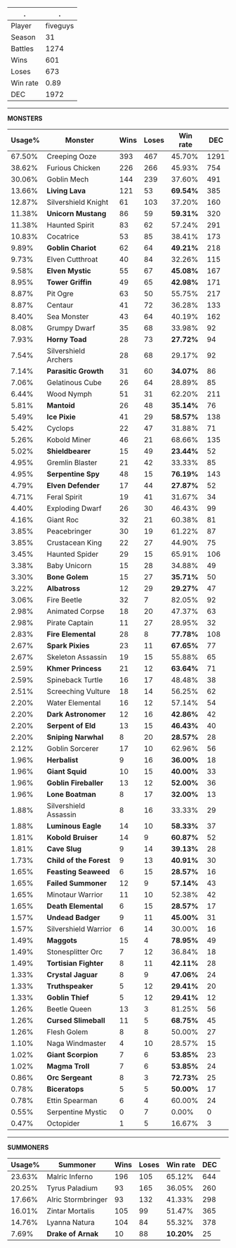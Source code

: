 .|.
|-|-
Player|fiveguys
Season|31
Battles|1274
Wins|601
Loses|673
Win rate|0.89
DEC|1972

---
**MONSTERS**

Usage%|Monster|Wins|Loses|Win rate|DEC|
-|-|-|-|-|-|
67.50%|Creeping Ooze|393|467|45.70%|1291|
38.62%|Furious Chicken|226|266|45.93%|754|
30.06%|Goblin Mech|144|239|37.60%|491|
13.66%|**Living Lava**|121|53|**69.54%**|385|
12.87%|Silvershield Knight|61|103|37.20%|160|
11.38%|**Unicorn Mustang**|86|59|**59.31%**|320|
11.38%|Haunted Spirit|83|62|57.24%|291|
10.83%|Cocatrice|53|85|38.41%|173|
9.89%|**Goblin Chariot**|62|64|**49.21%**|218|
9.73%|Elven Cutthroat|40|84|32.26%|115|
9.58%|**Elven Mystic**|55|67|**45.08%**|167|
8.95%|**Tower Griffin**|49|65|**42.98%**|171|
8.87%|Pit Ogre|63|50|55.75%|217|
8.87%|Centaur|41|72|36.28%|133|
8.40%|Sea Monster|43|64|40.19%|162|
8.08%|Grumpy Dwarf|35|68|33.98%|92|
7.93%|**Horny Toad**|28|73|**27.72%**|94|
7.54%|Silvershield Archers|28|68|29.17%|92|
7.14%|**Parasitic Growth**|31|60|**34.07%**|86|
7.06%|Gelatinous Cube|26|64|28.89%|85|
6.44%|Wood Nymph|51|31|62.20%|211|
5.81%|**Mantoid**|26|48|**35.14%**|76|
5.49%|**Ice Pixie**|41|29|**58.57%**|138|
5.42%|Cyclops|22|47|31.88%|71|
5.26%|Kobold Miner|46|21|68.66%|135|
5.02%|**Shieldbearer**|15|49|**23.44%**|52|
4.95%|Gremlin Blaster|21|42|33.33%|85|
4.95%|**Serpentine Spy**|48|15|**76.19%**|143|
4.79%|**Elven Defender**|17|44|**27.87%**|52|
4.71%|Feral Spirit|19|41|31.67%|34|
4.40%|Exploding Dwarf|26|30|46.43%|99|
4.16%|Giant Roc|32|21|60.38%|81|
3.85%|Peacebringer|30|19|61.22%|87|
3.85%|Crustacean King|22|27|44.90%|75|
3.45%|Haunted Spider|29|15|65.91%|106|
3.38%|Baby Unicorn|15|28|34.88%|49|
3.30%|**Bone Golem**|15|27|**35.71%**|50|
3.22%|**Albatross**|12|29|**29.27%**|47|
3.06%|Fire Beetle|32|7|82.05%|92|
2.98%|Animated Corpse|18|20|47.37%|63|
2.98%|Pirate Captain|11|27|28.95%|32|
2.83%|**Fire Elemental**|28|8|**77.78%**|108|
2.67%|**Spark Pixies**|23|11|**67.65%**|77|
2.67%|Skeleton Assassin|19|15|55.88%|65|
2.59%|**Khmer Princess**|21|12|**63.64%**|71|
2.59%|Spineback Turtle|16|17|48.48%|38|
2.51%|Screeching Vulture|18|14|56.25%|62|
2.20%|Water Elemental|16|12|57.14%|54|
2.20%|**Dark Astronomer**|12|16|**42.86%**|42|
2.20%|**Serpent of Eld**|13|15|**46.43%**|40|
2.20%|**Sniping Narwhal**|8|20|**28.57%**|28|
2.12%|Goblin Sorcerer|17|10|62.96%|56|
1.96%|**Herbalist**|9|16|**36.00%**|18|
1.96%|**Giant Squid**|10|15|**40.00%**|33|
1.96%|**Goblin Fireballer**|13|12|**52.00%**|36|
1.96%|**Lone Boatman**|8|17|**32.00%**|13|
1.88%|Silvershield Assassin|8|16|33.33%|29|
1.88%|**Luminous Eagle**|14|10|**58.33%**|37|
1.81%|**Kobold Bruiser**|14|9|**60.87%**|52|
1.81%|**Cave Slug**|9|14|**39.13%**|28|
1.73%|**Child of the Forest**|9|13|**40.91%**|30|
1.65%|**Feasting Seaweed**|6|15|**28.57%**|16|
1.65%|**Failed Summoner**|12|9|**57.14%**|43|
1.65%|Minotaur Warrior|11|10|52.38%|42|
1.65%|**Death Elemental**|6|15|**28.57%**|17|
1.57%|**Undead Badger**|9|11|**45.00%**|31|
1.57%|Silvershield Warrior|6|14|30.00%|16|
1.49%|**Maggots**|15|4|**78.95%**|49|
1.49%|Stonesplitter Orc|7|12|36.84%|18|
1.49%|**Tortisian Fighter**|8|11|**42.11%**|28|
1.33%|**Crystal Jaguar**|8|9|**47.06%**|24|
1.33%|**Truthspeaker**|5|12|**29.41%**|20|
1.33%|**Goblin Thief**|5|12|**29.41%**|12|
1.26%|Beetle Queen|13|3|81.25%|56|
1.26%|**Cursed Slimeball**|11|5|**68.75%**|45|
1.26%|Flesh Golem|8|8|50.00%|27|
1.10%|Naga Windmaster|4|10|28.57%|15|
1.02%|**Giant Scorpion**|7|6|**53.85%**|23|
1.02%|**Magma Troll**|7|6|**53.85%**|24|
0.86%|**Orc Sergeant**|8|3|**72.73%**|25|
0.78%|**Biceratops**|5|5|**50.00%**|17|
0.78%|Ettin Spearman|6|4|60.00%|24|
0.55%|Serpentine Mystic|0|7|0.00%|0|
0.47%|Octopider|1|5|16.67%|3|

---
**SUMMONERS**

Usage%|Summoner|Wins|Loses|Win rate|DEC|
-|-|-|-|-|-|
23.63%|Malric Inferno|196|105|65.12%|644|
20.25%|Tyrus Paladium|93|165|36.05%|260|
17.66%|Alric Stormbringer|93|132|41.33%|298|
16.01%|Zintar Mortalis|105|99|51.47%|365|
14.76%|Lyanna Natura|104|84|55.32%|378|
7.69%|**Drake of Arnak**|10|88|**10.20%**|25|
